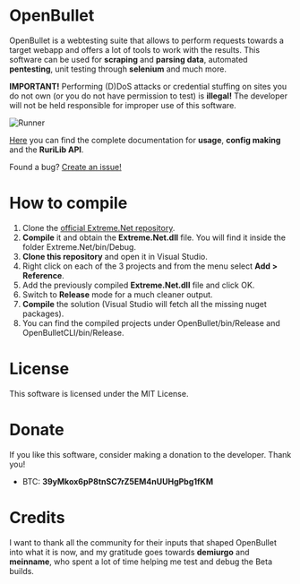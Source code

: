 # OpenBullet
OpenBullet is a webtesting suite that allows to perform requests towards a target webapp and offers a lot of tools to work with the results. This software can be used for **scraping** and **parsing data**, automated **pentesting**, unit testing through **selenium** and much more.

**IMPORTANT!** Performing (D)DoS attacks or credential stuffing on sites you do not own (or you do not have permission to test) is **illegal!** The developer will not be held responsible for improper use of this software.

![Runner](https://i.imgur.com/vb8OUfr.jpg)

[Here](https://openbullet.github.io) you can find the complete documentation for **usage**, **config making** and the **RuriLib API**.

Found a bug? [Create an issue!](https://help.github.com/en/articles/creating-an-issue)

# How to compile
1. Clone the [official Extreme.Net repository](https://github.com/nickolasKrayn/Extreme.Net).
2. **Compile** it and obtain the **Extreme.Net.dll** file. You will find it inside the folder Extreme.Net/bin/Debug.
3. **Clone this repository** and open it in Visual Studio.
4. Right click on each of the 3 projects and from the menu select **Add > Reference**.
5. Add the previously compiled **Extreme.Net.dll** file and click OK.
6. Switch to **Release** mode for a much cleaner output.
7. **Compile** the solution (Visual Studio will fetch all the missing nuget packages).
8. You can find the compiled projects under OpenBullet/bin/Release and OpenBulletCLI/bin/Release.

# License
This software is licensed under the MIT License.

# Donate
If you like this software, consider making a donation to the developer. Thank you!
- BTC: **39yMkox6pP8tnSC7rZ5EM4nUUHgPbg1fKM**

# Credits
I want to thank all the community for their inputs that shaped OpenBullet into what it is now, and my gratitude goes towards **demiurgo** and **meinname**, who spent a lot of time helping me test and debug the Beta builds.
